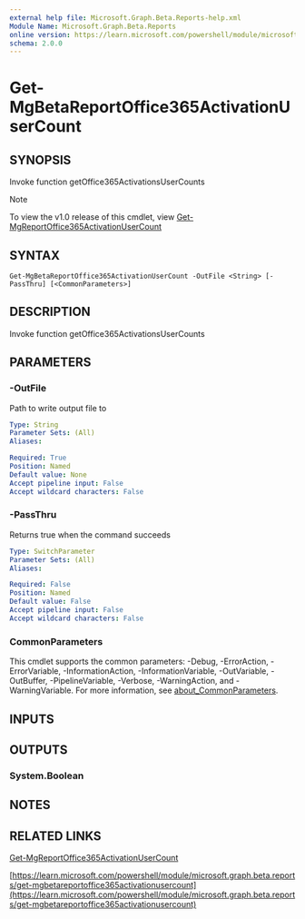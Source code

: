 ```yaml
---
external help file: Microsoft.Graph.Beta.Reports-help.xml
Module Name: Microsoft.Graph.Beta.Reports
online version: https://learn.microsoft.com/powershell/module/microsoft.graph.beta.reports/get-mgbetareportoffice365activationusercount
schema: 2.0.0
---
```


# Get-MgBetaReportOffice365ActivationUserCount

## SYNOPSIS
Invoke function getOffice365ActivationsUserCounts

> [!NOTE]
> To view the v1.0 release of this cmdlet, view [Get-MgReportOffice365ActivationUserCount](/powershell/module/Microsoft.Graph.Reports/Get-MgReportOffice365ActivationUserCount?view=graph-powershell-1.0)

## SYNTAX

```
Get-MgBetaReportOffice365ActivationUserCount -OutFile <String> [-PassThru] [<CommonParameters>]
```

## DESCRIPTION
Invoke function getOffice365ActivationsUserCounts

## PARAMETERS

### -OutFile
Path to write output file to

```yaml
Type: String
Parameter Sets: (All)
Aliases:

Required: True
Position: Named
Default value: None
Accept pipeline input: False
Accept wildcard characters: False
```

### -PassThru
Returns true when the command succeeds

```yaml
Type: SwitchParameter
Parameter Sets: (All)
Aliases:

Required: False
Position: Named
Default value: False
Accept pipeline input: False
Accept wildcard characters: False
```

### CommonParameters
This cmdlet supports the common parameters: -Debug, -ErrorAction, -ErrorVariable, -InformationAction, -InformationVariable, -OutVariable, -OutBuffer, -PipelineVariable, -Verbose, -WarningAction, and -WarningVariable. For more information, see [about_CommonParameters](http://go.microsoft.com/fwlink/?LinkID=113216).

## INPUTS

## OUTPUTS

### System.Boolean
## NOTES

## RELATED LINKS
[Get-MgReportOffice365ActivationUserCount](/powershell/module/Microsoft.Graph.Reports/Get-MgReportOffice365ActivationUserCount?view=graph-powershell-1.0)

[https://learn.microsoft.com/powershell/module/microsoft.graph.beta.reports/get-mgbetareportoffice365activationusercount](https://learn.microsoft.com/powershell/module/microsoft.graph.beta.reports/get-mgbetareportoffice365activationusercount)


